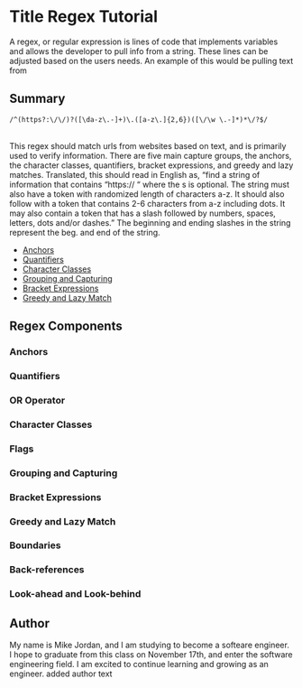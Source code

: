 # Title Regex Tutorial

A regex, or regular expression is lines of code that implements variables and allows the developer to pull info from a string. These lines can be adjusted based on the users needs. An example of this would be pulling text from 

## Summary

````/^(https?:\/\/)?([\da-z\.-]+)\.([a-z\.]{2,6})([\/\w \.-]*)*\/?$/````
<br /> <br />

This regex should match urls from websites based on text, and is primarily used to verify information. There are five main capture groups, the anchors, the character classes, quantifiers, bracket expressions, and greedy and lazy matches. Translated, this should read in English as, “find a string of information that contains “https:// “ where the s is optional. The string must also have a token with randomized length of characters a-z. It should also follow with a token that contains 2-6 characters from a-z including dots. It may also contain a token that has a slash followed by numbers, spaces, letters, dots and/or dashes.” The beginning and ending slashes in the string represent the beg. and end of the string.


- [Anchors](#anchors)
- [Quantifiers](#quantifiers)
- [Character Classes](#character-classes)
- [Grouping and Capturing](#grouping-and-capturing)
- [Bracket Expressions](#bracket-expressions)
- [Greedy and Lazy Match](#greedy-and-lazy-match)

## Regex Components

### Anchors

### Quantifiers

### OR Operator

### Character Classes

### Flags

### Grouping and Capturing

### Bracket Expressions

### Greedy and Lazy Match

### Boundaries

### Back-references

### Look-ahead and Look-behind

## Author

My name is Mike Jordan, and I am studying to become a softeare engineer. I hope to graduate from this class on November 17th, and enter the software engineering field. I am excited to continue learning and growing as an engineer. added author text
